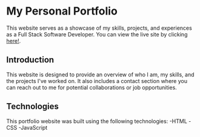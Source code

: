 # My Personal Portfolio

This website serves as a showcase of my skills, projects, and experiences as a Full Stack Software Developer. You can view the live site by clicking [here!](https://mustakimk.github.io/).

## Introduction

This website is designed to provide an overview of who I am, my skills, and the projects I've worked on. It also includes a contact section where you can reach out to me for potential collaborations or job opportunities.

## Technologies
This portfolio website was built using the following technologies:
-HTML
-CSS
-JavaScript